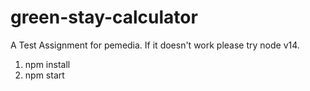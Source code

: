# green-stay-calculator
A Test Assignment for pemedia. If it doesn't work please try node v14.

1) npm install
2) npm start
